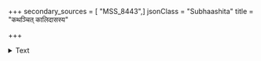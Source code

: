 +++
secondary_sources = [ "MSS_8443",]
jsonClass = "Subhaashita"
title = "कथञ्चित् कालिदासस्य"

+++

<details><summary>Text</summary>

कथंचित् कालिदासस्य कालेन बहुना मया।  
अवगाढेव गम्भीरमसृणौधा सरस्वती॥
</details>
